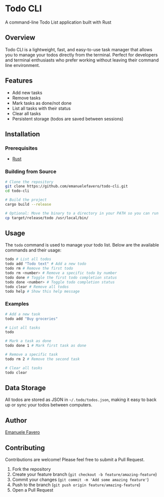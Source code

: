 # Todo CLI

A command-line Todo List application built with Rust

## Overview

Todo CLI is a lightweight, fast, and easy-to-use task manager that allows you to manage your todos directly from the terminal. Perfect for developers and terminal enthusiasts who prefer working without leaving their command line environment.

## Features

- Add new tasks
- Remove tasks
- Mark tasks as done/not done
- List all tasks with their status
- Clear all tasks
- Persistent storage (todos are saved between sessions)

## Installation

### Prerequisites

- [Rust](https://www.rust-lang.org/tools/install)

### Building from Source

```bash
# Clone the repository
git clone https://github.com/emanuelefavero/todo-cli.git
cd todo-cli

# Build the project
cargo build --release

# Optional: Move the binary to a directory in your PATH so you can run it from anywhere
cp target/release/todo /usr/local/bin/
```

## Usage

The `todo` command is used to manage your todo list. Below are the available commands and their usage:

```bash
todo # List all todos
todo add "Todo text" # Add a new todo
todo rm # Remove the first todo
todo rm <number> # Remove a specific todo by number
todo done # Toggle the first todo completion status
todo done <number> # Toggle todo completion status
todo clear # Remove all todos
todo help # Show this help message
```

### Examples

```bash
# Add a new task
todo add "Buy groceries"

# List all tasks
todo

# Mark a task as done
todo done 1 # Mark first task as done

# Remove a specific task
todo rm 2 # Remove the second task

# Clear all tasks
todo clear
```

## Data Storage

All todos are stored as JSON in `~/.todo/todos.json`, making it easy to back up or sync your todos between computers.

## Author

[Emanuele Favero](https://github.com/emanuelefavero)

## Contributing

Contributions are welcome! Please feel free to submit a Pull Request.

1. Fork the repository
2. Create your feature branch (`git checkout -b feature/amazing-feature`)
3. Commit your changes (`git commit -m 'Add some amazing feature'`)
4. Push to the branch (`git push origin feature/amazing-feature`)
5. Open a Pull Request

